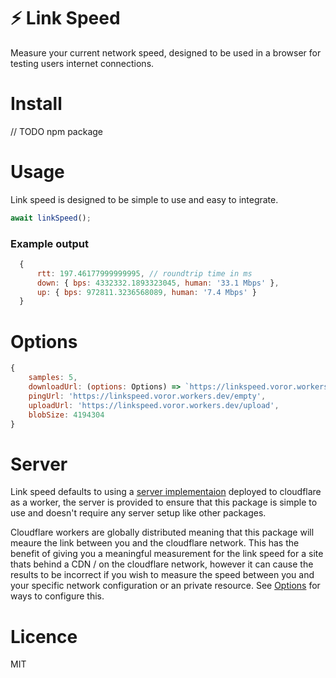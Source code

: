 # ⚡ Link Speed

Measure your current network speed, designed to be used in a browser for testing users internet connections.

# Install

// TODO npm package

# Usage

Link speed is designed to be simple to use and easy to integrate.

```javascript
await linkSpeed();
```

### Example output

```javascript
  {
      rtt: 197.46177999999995, // roundtrip time in ms
      down: { bps: 4332332.1893323045, human: '33.1 Mbps' },
      up: { bps: 972811.3236568089, human: '7.4 Mbps' }
  }
```

# Options

```javascript
{
    samples: 5,
    downloadUrl: (options: Options) => `https://linkspeed.voror.workers.dev/blob/${options.blobSize}`,
    pingUrl: 'https://linkspeed.voror.workers.dev/empty',
    uploadUrl: 'https://linkspeed.voror.workers.dev/upload',
    blobSize: 4194304
}
```

# Server

Link speed defaults to using a [server implementaion](https://github.com/Decad/link-speed-server) deployed to cloudflare as a worker, the server is provided to ensure that this package is simple to use and doesn't require any server setup like other packages.

Cloudflare workers are globally distributed meaning that this package will meaure the link between you and the cloudflare network. This has the benefit of giving you a meaningful measurement for the link speed for a site thats behind a CDN / on the cloudflare network, however it can cause the results to be incorrect if you wish to measure the speed between you and your specific network configuration or an private resource. See [Options](#options) for ways to configure this.

# Licence

MIT